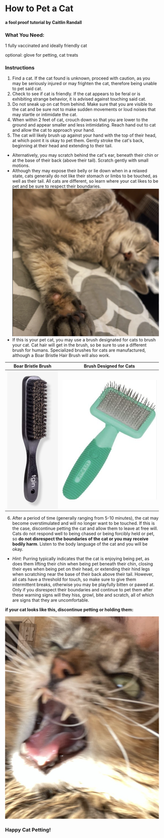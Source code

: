 # How to Pet a Cat

#### a fool proof tutorial by Caitlin Randall

### What You Need: 
1 fully vaccinated and ideally friendly cat 

optional: glove for petting, cat treats 

### Instructions
1. Find a cat. If the cat found is unknown, proceed with caution, as you may be seriously injured or may frighten the cat, therefore being unable to pet said cat. 
2. Check to see if cat is friendly. If the cat appears to be feral or is exhibiting strange behavior, it is advised against touching said cat. 
3. Do not sneak up on cat from behind. Make sure that you are visible to the cat and be sure not to make sudden movements or loud noises that may startle or intimidate the cat.  
4. When within 2 feet of cat, crouch down so that you are lower to the ground and appear smaller and less intimidating. Reach hand out to cat and allow the cat to approach your hand. 
5. The cat will likely brush up against your hand with the top of their head, at which point it is okay to pet them. Gently stroke the cat's back, beginning at their head and extending to their tail. 
  - Alternatively, you may scratch behind the cat's ear, beneath their chin or at the base of their back (above their tail). Scratch gently with small motions. 
  - Although they may expose their belly or lie down when in a relaxed state, cats generally do not like their stomach or limbs to be touched, as well as their tail. All cats are different, so learn where your cat likes to be pet and be sure to respect their boundaries. 
  ![delilahlayingdown](delilah.png)
  - If this is your pet cat, you may use a brush designated for cats to brush your cat. Cat hair will get in the brush, so be sure to use a different brush for humans. Specialized brushes for cats are manufactured, although a Boar Bristle Hair Brush will also work. 

Boar Bristle Brush                 | Brush Designed for Cats
:---------------------------------:|:---------------------------------:
![boarbristlebrush](brush1.png)  | ![catbrush](brush2.png)

  6. After a period of time (generally ranging from 5-10 minutes), the cat may become overstimulated and will no longer want to be touched. If this is the case, discontinue petting the cat and allow them to leave at free will. Cats do not respond well to being chased or being forcibly held or pet, so **do not disrespect the boundaries of the cat or you may receive bodily harm**. Listen to the body language of the cat and you will be okay. 
  - *Hint*: Purring typically indicates that the cat is enjoying being pet, as does them lifting their chin when being pet beneath their chin, closing their eyes when being pet on their head, or extending their hind legs when scratching near the base of their back above their tail. However, all cats have a threshold for touch, so make sure to give them intermittent breaks, otherwise you may be playfully bitten or pawed at. Only if you disrespect their boundaries and continue to pet them after these warning signs will they hiss, growl, bite and scratch, all of which are signs that they are uncomfortable. 

**if your cat looks like this, discontinue petting or holding them:**

![puffpuff](puffpuff.png)

### Happy Cat Petting!


  